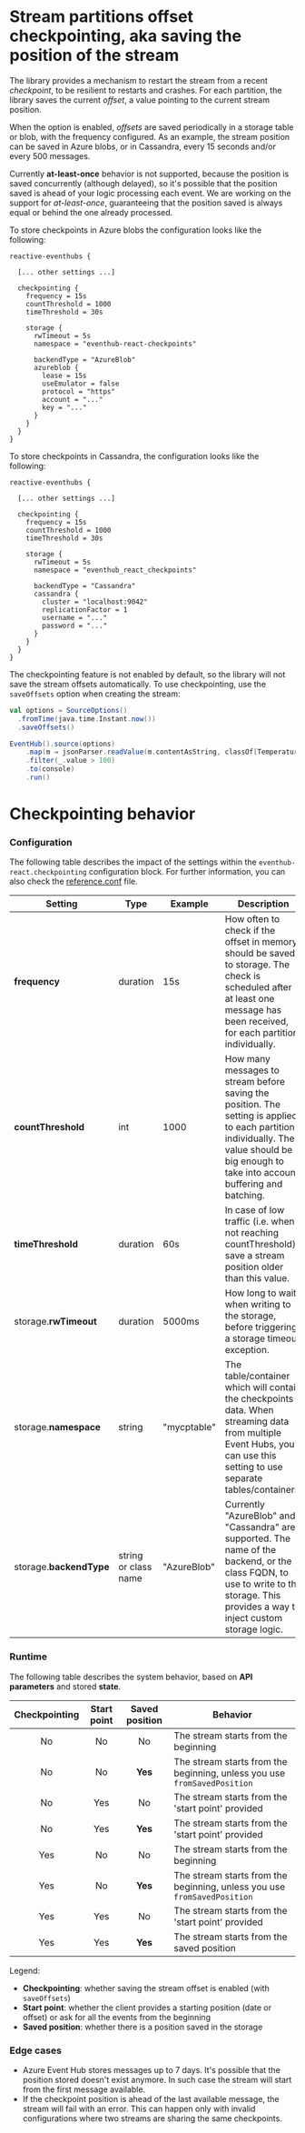 # Stream partitions offset checkpointing, aka saving the position of the stream

The library provides a mechanism to restart the stream from a recent
*checkpoint*, to be resilient to restarts and crashes. For each partition, the
library saves the current *offset*, a value pointing to the current stream
position.

When the option is enabled, *offsets* are saved periodically in a storage table
or blob, with the frequency configured. As an example, the stream position can
be saved in Azure blobs, or in Cassandra, every 15 seconds and/or every 500
messages.

Currently **at-least-once** behavior is not supported, because the position is
saved concurrently (although delayed), so it's possible that the position saved
is ahead of your logic processing each event. We are working on the support 
for *at-least-once*, guaranteeing that the position saved is always equal
or behind the one already processed.

To store checkpoints in Azure blobs the configuration looks like the following:

```
reactive-eventhubs {

  [... other settings ...]
  
  checkpointing {
    frequency = 15s
    countThreshold = 1000
    timeThreshold = 30s
    
    storage {
      rwTimeout = 5s
      namespace = "eventhub-react-checkpoints"
      
      backendType = "AzureBlob"
      azureblob {
        lease = 15s
        useEmulator = false
        protocol = "https"
        account = "..."
        key = "..."
      }
    }
  }
}
```

To store checkpoints in Cassandra, the configuration looks like the following:

```
reactive-eventhubs {

  [... other settings ...]
  
  checkpointing {
    frequency = 15s
    countThreshold = 1000
    timeThreshold = 30s
    
    storage {
      rwTimeout = 5s
      namespace = "eventhub_react_checkpoints"
      
      backendType = "Cassandra"
      cassandra {
        cluster = "localhost:9042"
        replicationFactor = 1
        username = "..."
        password = "..."
      }
    }
  }
}
```

The checkpointing feature is not enabled by default, so the library will not
save the stream offsets automatically. To use checkpointing, use the
`saveOffsets` option when creating the stream:

```scala
val options = SourceOptions()
  .fromTime(java.time.Instant.now())
  .saveOffsets()

EventHub().source(options)
    .map(m ⇒ jsonParser.readValue(m.contentAsString, classOf[Temperature]))
    .filter(_.value > 100)
    .to(console)
    .run()
```

# Checkpointing behavior

### Configuration

The following table describes the impact of the settings within the
`eventhub-react.checkpointing` configuration block. For further information, you
can also check the [reference.conf](src/main/resources/reference.conf) file.

| Setting | Type | Example | Description |
|---------|------|---------|-------------|
| **frequency**           | duration             | 15s         | How often to check if the offset in memory should be saved to storage. The check is scheduled after at least one message has been received, for each partition individually. |
| **countThreshold**      | int                  | 1000        | How many messages to stream before saving the position. The setting is applied to each partition individually. The value should be big enough to take into account buffering and batching. |
| **timeThreshold**       | duration             | 60s         | In case of low traffic (i.e. when not reaching countThreshold), save a stream position older than this value.|
| storage.**rwTimeout**   | duration             | 5000ms      | How long to wait, when writing to the storage, before triggering a storage timeout exception. |
| storage.**namespace**   | string               | "mycptable" | The table/container which will contain the checkpoints data. When streaming data from multiple Event Hubs, you can use this setting to use separate tables/containers. |
| storage.**backendType** | string or class name | "AzureBlob" | Currently "AzureBlob" and "Cassandra" are supported. The name of the backend, or the class FQDN, to use to write to the storage. This provides a way to inject custom storage logic. |

### Runtime

The following table describes the system behavior, based on **API parameters**
and stored **state**.

| Checkpointing | Start point | Saved position | Behavior |
|:---:|:---:|:-------:|---|
| No  | No  | No      | The stream starts from the beginning
| No  | No  | **Yes** | The stream starts from the beginning, unless you use `fromSavedPosition`
| No  | Yes | No      | The stream starts from the 'start point' provided
| No  | Yes | **Yes** | The stream starts from the 'start point' provided
| Yes | No  | No      | The stream starts from the beginning
| Yes | No  | **Yes** | The stream starts from the beginning, unless you use `fromSavedPosition`
| Yes | Yes | No      | The stream starts from the 'start point' provided
| Yes | Yes | **Yes** | The stream starts from the saved position

Legend:
* **Checkpointing**: whether saving the stream offset is enabled (with
  `saveOffsets`)
* **Start point**: whether the client provides a starting position (date or
  offset) or ask for all the events from the beginning
* **Saved position**: whether there is a position saved in the storage 

### Edge cases

* Azure Event Hub stores messages up to 7 days. It's possible that the position
  stored doesn't exist anymore. In such case the stream will start from the
  first message available.
* If the checkpoint position is ahead of the last available message, the stream
  will fail with an error. This can happen only with invalid configurations
  where two streams are sharing the same checkpoints.

